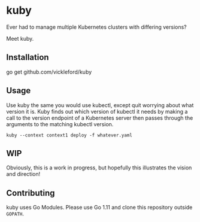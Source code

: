 kuby
===

Ever had to manage multiple Kubernetes clusters with differing versions?

Meet kuby.

Installation
---

go get github.com/vickleford/kuby

Usage
---

Use kuby the same you would use kubectl, except quit worrying about what version it is. Kuby finds out which version of kubectl it needs by making a call to the version endpoint of a Kubernetes server then passes through the arguments to the matching kubectl version.

```
kuby --context context1 deploy -f whatever.yaml
```

WIP
---

Obviously, this is a work in progress, but hopefully this illustrates the vision and direction!

Contributing
---

kuby uses Go Modules. Please use Go 1.11 and clone this repository outside `GOPATH`.